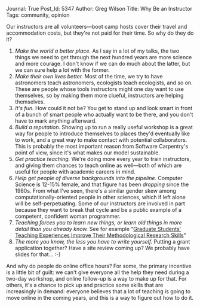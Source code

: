Journal: True
Post_Id: 5347
Author: Greg Wilson
Title: Why Be an Instructor
Tags: community, opinion

<p>Our instructors are all volunteers&mdash;boot camp hosts cover their travel and accommodation costs, but they're not paid for their time.  So why do they do it?</p>
<ol>
  <li><em>Make the world a better place.</em> As I say in a lot of my talks, the two things we need to get through the next hundred years are more science and more courage.  I don't know if we can do much about the latter, but we can sure help a lot with the former.</li>
  <li><em>Make their own lives better.</em> Most of the time, we try to have astronomers teach astronomers, ecologists teach ecologists, and so on.  These are people whose tools instructors might one day want to use themselves, so by making them more clueful, instructors are helping themselves.</li>
  <li><em>It's fun.</em>  How could it not be?  You get to stand up and look smart in front of a bunch of smart people who actually want to be there, and you don't have to mark anything afterward.</li>
  <li><em>Build a reputation.</em>  Showing up to run a really useful workshop is a great way for people to introduce themselves to places they'd eventually like to work, and a great way to make contact with potential collaborators.  This is probably the most important reason from Software Carpentry's point of view, since it's what makes our model sustainable.</li>
  <li><em>Get practice teaching.</em>  We're doing more every year to train instructors, and giving them chances to teach online as well&mdash;both of which are useful for people with academic careers in mind.</li>
  <li><em>Help get people of diverse backgrounds into the pipeline.</em> Computer Science is 12-15% female, and that figure has been <em>dropping</em> since the 1980s.  From what I've seen, there's a similar gender skew among computationally-oriented people in other sciences, which if left alone will be self-perpetuating.  Some of our instructors are involved in part because they want to break that cycle and be a public example of a competent, confident woman programmer.</li>
  <li><em>Teaching forces you to learn new things, or learn old things in more detail than you already know.</em> See for example "<a href="http://www.sciencemag.org/content/333/6045/1037.abstract">Graduate Students' Teaching Experiences Improve Their Methodological Research Skills</a>"</li>
  <li><em>The more you know, the less you have to write yourself.</em> Putting a grant application together? Have a site review coming up?  We probably have slides for that... :-)</li>
</ol>
<p>And why do people do online office hours? For some, the primary incentive is a little bit of guilt: we can't give everyone all the help they need during a two-day workshop, and online follow-up is a way to make up for that.  For others, it's a chance to pick up and practice some skills that are increasingly in demand: everyone believes that a lot of teaching is going to move online in the coming years, and this is a way to figure out how to do it.</p>
